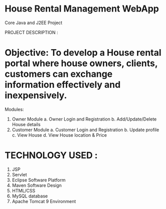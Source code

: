# House Rental Management WebApp
Core Java and J2EE Project

PROJECT DESCRIPTION : 

# Objective: To develop a House rental portal where house owners, clients, customers can exchange information effectively and inexpensively.
Modules:
1. Owner Module
a. Owner Login and Registration
b. Add/Update/Delete House details
2. Customer Module
a. Customer Login and Registration
b. Update profile
c. View House
d. View House location & Price

# TECHNOLOGY USED :
1. JSP
2. Servlet
3. Eclipse Software Platform
4. Maven Software Design
5. HTML/CSS
6. MySQL database
7. Apache Tomcat 9 Environment
